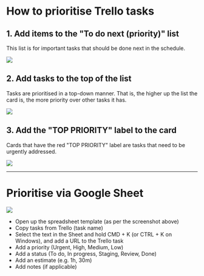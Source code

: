 # How to prioritise Trello tasks

## 1. Add items to the "To do next (priority)" list
This list is for important tasks that should be done next in the schedule.

![](http://jmitch.me/github/1.jpg)

## 2. Add tasks to the top of the list
Tasks are prioritised in a top-down manner. That is, the higher up the list the card is, the more priority over other tasks it has.

![](http://jmitch.me/github/2.jpg)

## 3. Add the "TOP PRIORITY" label to the card
Cards that have the red "TOP PRIORITY" label are tasks that need to be urgently addressed.

![](http://jmitch.me/github/3.jpg)

---

# Prioritise via Google Sheet

![](http://jmitch.me/github/clip_1.png)

- Open up the spreadsheet template (as per the screenshot above)
- Copy tasks from Trello (task name)
- Select the text in the Sheet and hold CMD + K (or CTRL + K on Windows), and add a URL to the Trello task
- Add a priority (Urgent, High, Medium, Low)
- Add a status (To do, In progress, Staging, Review, Done)
- Add an estimate (e.g. 1h, 30m)
- Add notes (if applicable)
